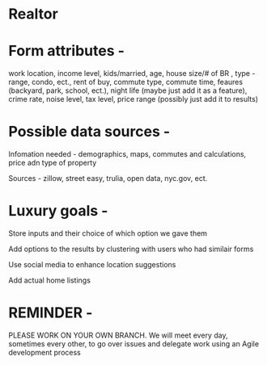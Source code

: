 # Realtor

# Form attributes - 
work location, 
income level, 
kids/married, 
age, 
house size/# of BR ,
type - range, condo, ect.,
rent of buy, 
commute type, 
commute time, 
feaures (backyard, park, school, ect.), 
night life (maybe just add it as a feature), 
crime rate, 
noise level, 
tax level,
price range (possibly just add it to results)

# Possible data sources - 
Infomation needed - demographics, maps, commutes and calculations, price adn type of property

Sources - 
zillow, street easy, trulia, open data, nyc.gov, ect. 



# Luxury goals - 
Store inputs and their choice of which option we gave them

Add options to the results by clustering with users who had similair forms

Use social media to enhance location suggestions

Add actual home listings 


# REMINDER - 
PLEASE WORK ON YOUR OWN BRANCH.
We will meet every day, sometimes every other, to go over issues and delegate work using an Agile development process



